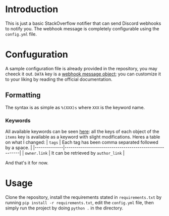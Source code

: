 # Introduction
This is just a basic StackOverflow notifier that can send Discord webhooks to notify you. The webhook message is completely configurable using the `config.yml` file.

# Confuguration
A sample configuration file is already provided in the repository, you may cheeck it out. `DATA` key is a [webhook message object](https://discord.com/developers/docs/resources/webhook#execute-webhook); you can customize it to your liking by reading the official documentation.

## Formatting
The syntax is as simple as `%(XXX)s` where `XXX` is the keyword name.
### Keywords
All available keywords can be seen [here](https://api.stackexchange.com/docs/questions#fromdate=2023-02-12&order=desc&max=2023-02-14&sort=creation&tagged=nim-lang&filter=default&site=stackoverflow&run=true): all the keys of each object of the `items` key is available as a keyword with slight modifications.
Heres a table on what I changed:
| `tags`       | Each tag has been comma separated followed by a space. |
|--------------|--------------------------------------------------------|
| `owner.link` | It can be retrieved by `author_link`                   |

And that's it for now.

# Usage
Clone the repository, install the requirements stated in `requirements.txt` by running `pip install -r requirements.txt`, edit the `config.yml` file, then simply run the project by doing `python .` in the directory.
